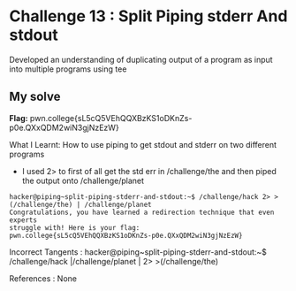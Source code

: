 # Challenge 13 : Split Piping stderr And stdout

Developed an understanding of duplicating output of a program as input into multiple programs using tee

## My solve

**Flag:** pwn.college{sL5cQ5VEhQQXBzKS1oDKnZs-p0e.QXxQDM2wiN3gjNzEzW}

What I Learnt: How to use piping to get stdout and stderr on two different programs

- I used 2> to first of all get the std err in /challenge/the and then piped the output onto /challenge/planet

```
hacker@piping~split-piping-stderr-and-stdout:~$ /challenge/hack 2> >(/challenge/the) | /challenge/planet
Congratulations, you have learned a redirection technique that even experts
struggle with! Here is your flag:
pwn.college{sL5cQ5VEhQQXBzKS1oDKnZs-p0e.QXxQDM2wiN3gjNzEzW}
```

Incorrect Tangents :
hacker@piping~split-piping-stderr-and-stdout:~$ /challenge/hack |/challenge/planet | 2> >(/challenge/the)

References :
None

